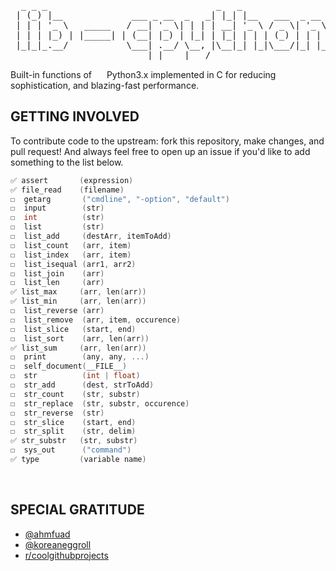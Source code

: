 <!--h1><code>lib-cpythonbuiltins</code></h1-->
<pre>
  _ _ _                                _   _                 _           _ _ _   _            
 | (_) |__             ___ _ __  _   _| |_| |__   ___  _ __ | |__  _   _(_) | |_(_)_ __  ___  
 | | | '_ \   _____   / __| '_ \| | | | __| '_ \ / _ \| '_ \| '_ \| | | | | | __| | '_ \/ __| 
 | | | |_) | |_____| | (__| |_) | |_| | |_| | | | (_) | | | | |_) | |_| | | | |_| | | | \__ \ 
 |_|_|_.__/           \___| .__/ \__, |\__|_| |_|\___/|_| |_|_.__/ \__,_|_|_|\__|_|_| |_|___/ 
                          |_|    |___/                                                       
</pre>

Built-in functions of <img src=https://emoji.gg/assets/emoji/1887_python.png height=15 width=16> Python3.x implemented in C for reducing sophistication, and blazing-fast performance.
<br>

## GETTING INVOLVED
To contribute code to the upstream: fork this repository, make changes, and pull request! And always feel free to open up an issue if you'd like to add something to the list below.

```C
✅ assert       (expression)      
✅ file_read    (filename)      
☐  getarg       ("cmdline", "-option", "default")
☐  input        (str)           
☐  int          (str)                 
☐  list         (str)
☐  list_add     (destArr, itemToAdd)
☐  list_count   (arr, item)
☐  list_index   (arr, item)         
☐  list_isequal (arr1, arr2)
☐  list_join    (arr)
☐  list_len     (arr)
✅ list_max     (arr, len(arr)) 
✅ list_min     (arr, len(arr))       
☐  list_reverse (arr)
☐  list_remove  (arr, item, occurence)
☐  list_slice   (start, end)
☐  list_sort    (arr, len(arr))    
✅ list_sum     (arr, len(arr))       
☐  print        (any, any, ...)  
☐  self_document(__FILE__)
☐  str          (int | float)                 
☐  str_add      (dest, strToAdd)
☐  str_count    (str, substr)
☐  str_replace  (str, substr, occurence)
☐  str_reverse  (str)
☐  str_slice    (start, end)
☐  str_split    (str, delim) 
✅ str_substr   (str, substr)     
☐  sys_out      ("command")       
✅ type         (variable name)
```
<br>

## SPECIAL GRATITUDE

- [@ahmfuad](https://github.com/ahmfuad)
- [@koreaneggroll](https://github.com/koreaneggroll)
- [r/coolgithubprojects](https://www.reddit.com/r/coolgithubprojects/)
